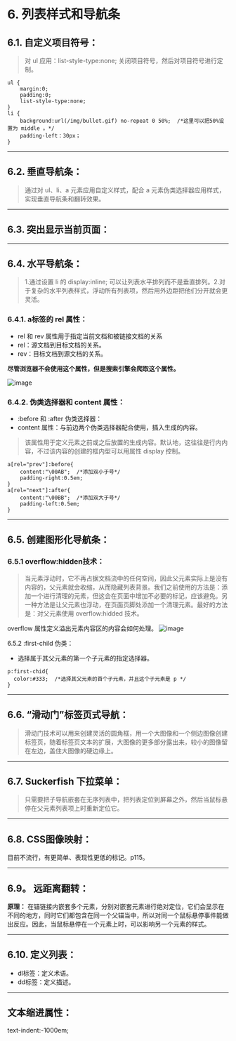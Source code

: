 # 6. 列表样式和导航条

## 6.1. 自定义项目符号：
> 对 ul 应用：list-style-type:none; 关闭项目符号，然后对项目符号进行定制。
```
ul {
    margin:0;
    padding:0;
    list-style-type:none;
}
li {
    background:url(/img/bullet.gif) no-repeat 0 50%;  /*这里可以把50%设置为 middle 。*/
    padding-left：30px；
}
```

---
## 6.2. 垂直导航条： 
> 通过对 ul、li、a 元素应用自定义样式，配合 a 元素伪类选择器应用样式，实现垂直导航条和翻转效果。

---
## 6.3. 突出显示当前页面：
---
## 6.4. 水平导航条：
> 1.通过设置 li 的 display:inline; 可以让列表水平排列而不是垂直排列。2.对于复杂的水平列表样式，浮动所有列表项，然后用外边距把他们分开就会更灵活。
### 6.4.1. a标签的 rel 属性：
- rel 和 rev 属性用于指定当前文档和被链接文档的关系
- rel：源文档到目标文档的关系。
- rev：目标文档到源文档的关系。

**尽管浏览器不会使用这个属性，但是搜索引擎会爬取这个属性。**

![image](http://ov2fk80d5.bkt.clouddn.com/rel%E5%B1%9E%E6%80%A7%E5%80%BC.png)

### 6.4.2. 伪类选择器和 content 属性：
- :before 和 :after 伪类选择器：
- content 属性：与前边两个伪类选择器配合使用，插入生成的内容。
> 该属性用于定义元素之前或之后放置的生成内容。默认地，这往往是行内内容，不过该内容的创建的框内型可以用属性 display 控制。
```
a[rel="prev"]:before{
    content:"\00AB";  /*添加双小于号*/
    padding-right:0.5em;
}
a[rel="next"]:after{
    content:"\00BB";  /*添加双大于号*/
    padding-left:0.5em;
}
```

---
## 6.5. 创建图形化导航条：
### 6.5.1 overflow:hidden技术：
> 当元素浮动时，它不再占据文档流中的任何空间，因此父元素实际上是没有内容的，父元素就会收缩，从而隐藏列表背景。我们之前使用的方法是：添加一个进行清理的元素，但这会在页面中增加不必要的标记，应该避免。另一种方法是让父元素也浮动，在页面页脚处添加一个清理元素。最好的方法是：对父元素使用 overflow:hidded 技术。

overflow 属性定义溢出元素内容区的内容会如何处理。
![image](http://ov2fk80d5.bkt.clouddn.com/overflow%E5%B1%9E%E6%80%A7%E5%80%BC.png)

6.5.2 :first-child 伪类：
- 选择属于其父元素的第一个子元素的指定选择器。
```
p:first-chid{
  color:#333;  /*选择其父元素的首个子元素，并且这个子元素是 p */
}
```

---
## 6.6. “滑动门”标签页式导航：
> 滑动门技术可以用来创建灵活的圆角框，用一个大图像和一个侧边图像创建标签页，随着标签页文本的扩展，大图像的更多部分露出来，较小的图像留在左边，盖住大图像的硬边缘上。

---
## 6.7. Suckerfish 下拉菜单：
> 只需要把子导航嵌套在无序列表中，把列表定位到屏幕之外，然后当鼠标悬停在父元素列表项上时重新定位它。

---
## 6.8. CSS图像映射：
目前不流行，有更简单、表现性更低的标记。p115。

---
## 6.9。 远距离翻转：
**原理：** 在锚链接内嵌套多个元素，分别对嵌套元素进行绝对定位，它们会显示在不同的地方，同时它们都包含在同一个父锚当中，所以对同一个鼠标悬停事件能做出反应。因此，当鼠标悬停在一个元素上时，可以影响另一个元素的样式。

---
## 6.10. 定义列表：
- dl标签：定义术语。
- dd标签：定义描述。
---
## 文本缩进属性：
text-indent:-1000em;
